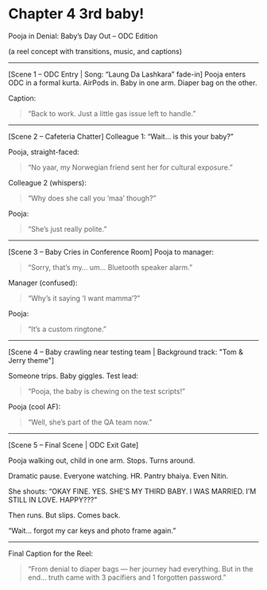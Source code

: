 # Chapter 4 3rd baby!

Pooja in Denial: Baby’s Day Out – ODC Edition

(a reel concept with transitions, music, and captions)


---

[Scene 1 – ODC Entry | Song: “Laung Da Lashkara” fade-in]
Pooja enters ODC in a formal kurta. AirPods in. Baby in one arm. Diaper bag on the other.

Caption:

> “Back to work. Just a little gas issue left to handle.”




---

[Scene 2 – Cafeteria Chatter]
Colleague 1:
“Wait… is this your baby?”

Pooja, straight-faced:

> “No yaar, my Norwegian friend sent her for cultural exposure.”



Colleague 2 (whispers):

> “Why does she call you ‘maa’ though?”



Pooja:

> “She’s just really polite.”




---

[Scene 3 – Baby Cries in Conference Room]
Pooja to manager:

> “Sorry, that’s my… um… Bluetooth speaker alarm.”



Manager (confused):

> “Why’s it saying ‘I want mamma’?”



Pooja:

> “It’s a custom ringtone.”




---

[Scene 4 – Baby crawling near testing team | Background track: "Tom & Jerry theme"]

Someone trips. Baby giggles.
Test lead:

> “Pooja, the baby is chewing on the test scripts!”



Pooja (cool AF):

> “Well, she’s part of the QA team now.”




---

[Scene 5 – Final Scene | ODC Exit Gate]

Pooja walking out, child in one arm. Stops. Turns around.

Dramatic pause.
Everyone watching. HR. Pantry bhaiya. Even Nitin.

She shouts:
“OKAY FINE. YES. SHE’S MY THIRD BABY. I WAS MARRIED. I’M STILL IN LOVE. HAPPY???”

Then runs. But slips. Comes back.

“Wait… forgot my car keys and photo frame again.”


---

Final Caption for the Reel:

> “From denial to diaper bags — her journey had everything.
But in the end… truth came with 3 pacifiers and 1 forgotten password.”
